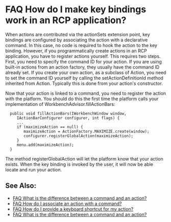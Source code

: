 

FAQ How do I make key bindings work in an RCP application?
==========================================================

When actions are contributed via the actionSets extension point, key bindings are configured by associating the action with a declarative command. In this case, no code is required to hook the action to the key binding. However, if you programmatically create actions in an RCP application, you have to register actions yourself. This requires two steps. First, you need to specify the command ID for your action. If you are using built-in actions from an action factory, they usually have the command ID already set. If you create your own action, as a subclass of Action, you need to set the command ID yourself by calling the setActionDefinitionId method inherited from Action. Typically this is done from your action's constructor.

Now that your action is linked to a command, you need to register the action with the platform. You should do this the first time the platform calls your implementation of WorkbenchAdvisor.fillActionBars:

      public void fillActionBars(IWorkbenchWindow window,
         IActionBarConfigurer configurer, int flags) {
         ...
         if (maximizeAction == null) {
            maximizeAction = ActionFactory.MAXIMIZE.create(window);
            configurer.registerGlobalAction(maximizeAction);
         }
         menu.add(maximizeAction);
      }

The method registerGlobalAction will let the platform know that your action exists. When the key binding is invoked by the user, it will now be able locate and run your action.

See Also:
---------

*   [FAQ What is the difference between a command and an action?](./FAQ_What_is_the_difference_between_a_command_and_an_action.md "FAQ What is the difference between a command and an action?")
*   [FAQ How do I associate an action with a command?](./FAQ_How_do_I_associate_an_action_with_a_command.md "FAQ How do I associate an action with a command?")
*   [FAQ How do I provide a keyboard shortcut for my action?](./FAQ_How_do_I_provide_a_keyboard_shortcut_for_my_action.md "FAQ How do I provide a keyboard shortcut for my action?")
*   [FAQ What is the difference between a command and an action?](./FAQ_What_is_the_difference_between_a_command_and_an_action.md "FAQ What is the difference between a command and an action?")

